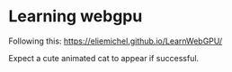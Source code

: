 # Learning webgpu

Following this: https://eliemichel.github.io/LearnWebGPU/

Expect a cute animated cat to appear if successful.
